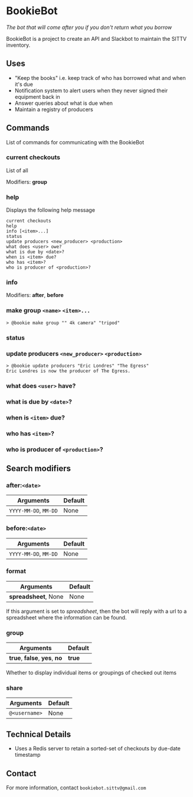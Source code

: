 # BookieBot
*The bot that will come after you if you don't return what you borrow*

BookieBot is a project to create an API and Slackbot to maintain the SITTV inventory.

## Uses
- "Keep the books" i.e. keep track of who has borrowed what and when it's due
- Notification system to alert users when they never signed their equipment back in
- Answer queries about what is due when
- Maintain a registry of producers

## Commands
List of commands for communicating with the BookieBot

### current checkouts
List of all 

Modifiers: __group__

### help
Displays the following help message
```
current checkouts
help
info [<item>...]
status
update producers <new_producer> <production>
what does <user> owe?
what is due by <date>?
when is <item> due?
who has <item>?
who is producer of <production>?
```

### info
Modifiers: __after__, __before__

### make group `<name>` `<item>...`
```
> @bookie make group "" 4k camera" "tripod"
```

### status

### update producers `<new_producer>` `<production>`
```
> @bookie update producers "Eric Londres" "The Egress"
Eric Londres is now the producer of The Egress.
```

### what does `<user>` have?

### what is due by `<date>`?

### when is `<item>` due?

### who has `<item>`?

### who is producer of `<production>`?

## Search modifiers
### after:`<date>`
| Arguments         | Default           | 
|-------------------|-------------------|
| `YYYY-MM-DD`, `MM-DD` | None              |
    
### before:`<date>`
| Arguments         | Default           | 
|-------------------|-------------------|
| `YYYY-MM-DD`, `MM-DD` | None              |

### format
| Arguments         | Default           |
|-------------------|-------------------|
| __spreadsheet__, None | None              |
    
If this argument is set to _spreadsheet_, then the bot will reply with a 
url to a spreadsheet where the information can be found.

### group
| Arguments            | Default |
|----------------------|---------|
| __true__, __false__, __yes__, __no__ | __true__ |

Whether to display individual items or groupings of checked out items
### share
| Arguments     | Default |
|---------------|---------|
| `@<username>` | None    |

## Technical Details
- Uses a Redis server to retain a sorted-set of checkouts by due-date timestamp

## Contact
For more information, contact `bookiebot.sittv@gmail.com`